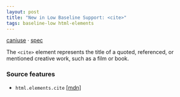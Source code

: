 ```yaml
---
layout: post
title: "New in Low Baseline Support: <cite>"
tags: baseline-low html-elements
---
```


[caniuse](https://caniuse.com/?search=cite) · [spec](https://html.spec.whatwg.org/multipage/text-level-semantics.html#the-cite-element)

The `<cite>` element represents the title of a quoted, referenced, or mentioned creative work, such as a film or book.

### Source features

- ``html.elements.cite`` [[mdn]](https://developer.mozilla.org/en-US/search?q=html.elements.cite)
